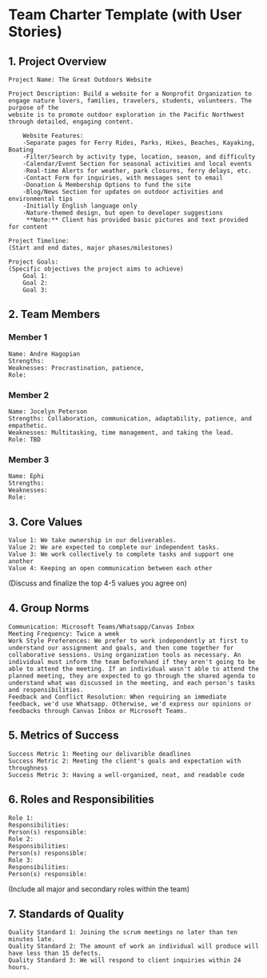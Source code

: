 # Team Charter Template (with User Stories)
## 1. Project Overview

    Project Name: The Great Outdoors Website
    
    Project Description: Build a website for a Nonprofit Organization to engage nature lovers, families, travelers, students, volunteers. The purpose of the
    website is to promote outdoor exploration in the Pacific Northwest through detailed, engaging content. 
    
        Website Features:
        -Separate pages for Ferry Rides, Parks, Hikes, Beaches, Kayaking, Boating
        -Filter/Search by activity type, location, season, and difficulty
        -Calendar/Event Section for seasonal activities and local events
        -Real-time Alerts for weather, park closures, ferry delays, etc.
        -Contact Form for inquiries, with messages sent to email
        -Donation & Membership Options to fund the site
        -Blog/News Section for updates on outdoor activities and environmental tips
        -Initially English language only
        -Nature-themed design, but open to developer suggestions
         **Note:** Client has provided basic pictures and text provided for content
    
    Project Timeline:
    (Start and end dates, major phases/milestones)
    
    Project Goals:
    (Specific objectives the project aims to achieve)
        Goal 1: 
        Goal 2: 
        Goal 3: 

## 2. Team Members

### Member 1

    Name: Andre Hagopian
    Strengths: 
    Weaknesses: Procrastination, patience, 
    Role:

### Member 2

    Name: Jocelyn Peterson
    Strengths: Collaboration, communication, adaptability, patience, and empathetic.
    Weaknesses: Multitasking, time management, and taking the lead.  
    Role: TBD

### Member 3

    Name: Ephi
    Strengths:
    Weaknesses:
    Role:

## 3. Core Values

    Value 1: We take ownership in our deliverables.
    Value 2: We are expected to complete our independent tasks.
    Value 3: We work collectively to complete tasks and support one another
    Value 4: Keeping an open communication between each other

(Discuss and finalize the top 4-5 values you agree on)

## 4. Group Norms

    Communication: Microsoft Teams/Whatsapp/Canvas Inbox
    Meeting Frequency: Twice a week
    Work Style Preferences: We prefer to work independently at first to understand our assignment and goals, and then come together for collaborative sessions. Using organization tools as necessary. An individual must inform the team beforehand if they aren't going to be able to attend the meeting. If an individual wasn't able to attend the planned meeting, they are expected to go through the shared agenda to understand what was discussed in the meeting, and each person's tasks and responsibilities.
    Feedback and Conflict Resolution: When requiring an immediate feedback, we'd use Whatsapp. Otherwise, we'd express our opinions or feedbacks through Canvas Inbox or Microsoft Teams. 

## 5. Metrics of Success

    Success Metric 1: Meeting our delivarible deadlines
    Success Metric 2: Meeting the client's goals and expectation with throughness 
    Success Metric 3: Having a well-organized, neat, and readable code

## 6. Roles and Responsibilities

    Role 1:
    Responsibilities:
    Person(s) responsible: 
    Role 2:
    Responsibilities:
    Person(s) responsible:
    Role 3:
    Responsibilities:
    Person(s) responsible:

(Include all major and secondary roles within the team)

## 7. Standards of Quality

    Quality Standard 1: Joining the scrum meetings no later than ten minutes late.
    Quality Standard 2: The amount of work an individual will produce will have less than 15 defects. 
    Quality Standard 3: We will respond to client inquiries within 24 hours.
